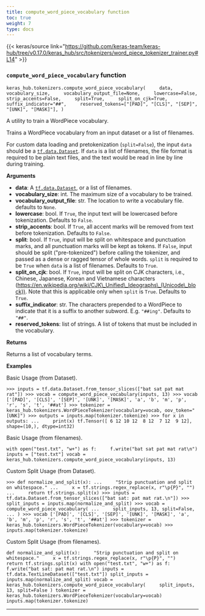 ```yaml
---
title: compute_word_piece_vocabulary function
toc: true
weight: 7
type: docs
---
```


{{< keras/source link="https://github.com/keras-team/keras-hub/tree/v0.17.0/keras_hub/src/tokenizers/word_piece_tokenizer_trainer.py#L14" >}}

### `compute_word_piece_vocabulary` function

`keras_hub.tokenizers.compute_word_piece_vocabulary(     data,     vocabulary_size,     vocabulary_output_file=None,     lowercase=False,     strip_accents=False,     split=True,     split_on_cjk=True,     suffix_indicator="##",     reserved_tokens=["[PAD]", "[CLS]", "[SEP]", "[UNK]", "[MASK]"], )`

A utility to train a WordPiece vocabulary.

Trains a WordPiece vocabulary from an input dataset or a list of filenames.

For custom data loading and pretokenization (`split=False`), the input `data` should be a [`tf.data.Dataset`](https://www.tensorflow.org/api_docs/python/tf/data/Dataset). If `data` is a list of filenames, the file format is required to be plain text files, and the text would be read in line by line during training.

**Arguments**

- **data**: A [`tf.data.Dataset`](https://www.tensorflow.org/api_docs/python/tf/data/Dataset), or a list of filenames.
- **vocabulary_size**: int. The maximum size of a vocabulary to be trained.
- **vocabulary_output_file**: str. The location to write a vocabulary file. defaults to `None`.
- **lowercase**: bool. If `True`, the input text will be lowercased before tokenization. Defaults to `False`.
- **strip_accents**: bool. If `True`, all accent marks will be removed from text before tokenization. Defaults to `False`.
- **split**: bool. If `True`, input will be split on whitespace and punctuation marks, and all punctuation marks will be kept as tokens. If `False`, input should be split ("pre-tokenized") before calling the tokenizer, and passed as a dense or ragged tensor of whole words. `split` is required to be `True` when `data` is a list of filenames. Defaults to `True`.
- **split_on_cjk**: bool. If `True`, input will be split on CJK characters, i.e., Chinese, Japanese, Korean and Vietnamese characters (https://en.wikipedia.org/wiki/CJK\_Unified\_Ideographs\_(Unicode\_block)). Note that this is applicable only when `split` is `True`. Defaults to `True`.
- **suffix_indicator**: str. The characters prepended to a WordPiece to indicate that it is a suffix to another subword. E.g. `"##ing"`. Defaults to `"##"`.
- **reserved_tokens**: list of strings. A list of tokens that must be included in the vocabulary.

**Returns**

Returns a list of vocabulary terms.

**Examples**

Basic Usage (from Dataset).

`>>> inputs = tf.data.Dataset.from_tensor_slices(["bat sat pat mat rat"]) >>> vocab = compute_word_piece_vocabulary(inputs, 13) >>> vocab ['[PAD]', '[CLS]', '[SEP]', '[UNK]', '[MASK]', 'a', 'b', 'm', 'p', 'r', 's', 't', '##at'] >>> tokenizer = keras_hub.tokenizers.WordPieceTokenizer(vocabulary=vocab, oov_token="[UNK]") >>> outputs = inputs.map(tokenizer.tokenize) >>> for x in outputs: ...     print(x) tf.Tensor([ 6 12 10 12  8 12  7 12  9 12], shape=(10,), dtype=int32)`

Basic Usage (from filenames).

`with open("test.txt", "w+") as f:     f.write("bat sat pat mat rat\n") inputs = ["test.txt"] vocab = keras_hub.tokenizers.compute_word_piece_vocabulary(inputs, 13)`

Custom Split Usage (from Dataset).

`>>> def normalize_and_split(x): ...     "Strip punctuation and split on whitespace." ...     x = tf.strings.regex_replace(x, r"\p{P}", "") ...     return tf.strings.split(x) >>> inputs = tf.data.Dataset.from_tensor_slices(["bat sat: pat mat rat.\n"]) >>> split_inputs = inputs.map(normalize_and_split) >>> vocab = compute_word_piece_vocabulary( ...     split_inputs, 13, split=False, ... ) >>> vocab ['[PAD]', '[CLS]', '[SEP]', '[UNK]', '[MASK]', 'a', 'b', 'm', 'p', 'r', 's', 't', '##at'] >>> tokenizer = keras_hub.tokenizers.WordPieceTokenizer(vocabulary=vocab) >>> inputs.map(tokenizer.tokenize)`

Custom Split Usage (from filenames).

`def normalize_and_split(x):     "Strip punctuation and split on whitespace."     x = tf.strings.regex_replace(x, r"\p{P}", "")     return tf.strings.split(x) with open("test.txt", "w+") as f:     f.write("bat sat: pat mat rat.\n") inputs = tf.data.TextLineDataset(["test.txt"]) split_inputs = inputs.map(normalize_and_split) vocab = keras_hub.tokenizers.compute_word_piece_vocabulary(     split_inputs, 13, split=False ) tokenizer = keras_hub.tokenizers.WordPieceTokenizer(vocabulary=vocab) inputs.map(tokenizer.tokenize)`

---
